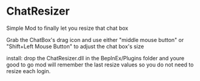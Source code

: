 # ChatResizer
Simple Mod to finally let you resize that chat box

Grab the ChatBox's drag icon and use either "middle mouse button" or "Shift+Left Mouse Button" to adjust the chat box's size

install: drop the ChatResizer.dll in the BepInEx/Plugins folder and youre good to go
mod will remember the last resize values so you do not need to resize each login.

